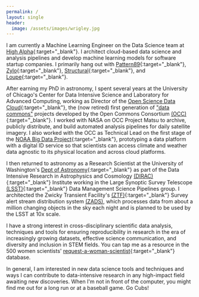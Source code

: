 ```yaml
---
permalink: /
layout: single
header:
  image: /assets/images/wrigley.jpg
---
```


I am currently a Machine Learning Engineer on the Data Science team at [High Alpha](https://highalpha.com){:target="_blank"}.  I architect cloud-based data science and analysis pipelines and develop machine learning models for software startup companies.  I primarily hang out with [Pattern89](https://www.pattern89.com/){:target="_blank"}, [Zylo](https://zylo.com/){:target="_blank"}, [Structural](https://www.structural.com/){:target="_blank"}, and [Loupe](https://loupe.co/){:target="_blank"}.

After earning my PhD in astronomy, I spent several years at the University of Chicago's Center for Data Intensive Science and Laboratory for Advanced Computing, working as Director of the [Open Science Data Cloud](https://www.opensciencedatacloud.org){:target="_blank"}, the (now retired) first generation of ["data commons"](/new-paper-data-commons/) projects developed by the Open Commons Consortium [(OCC)](http://occ-data.org){:target="_blank"}. I worked with NASA on OCC Project Matsu to archive, publicly distribute, and build automated analysis pipelines for daily satellite imagery. I also worked with the OCC as Technical Lead on the first stage of the [NOAA Big Data Project](https://www.noaa.gov/big-data-project){:target="_blank"}, prototyping a data platform with a digital ID service so that scientists can access climate and weather data agnostic to its physical location and across cloud platforms.

I then returned to astronomy as a Research Scientist at the University of Washington's [Dept of Astronomy](http://depts.washington.edu/astron/){:target="_blank"} as part of the Data Intensive Research in Astrophysics and Cosmology [(DIRAC)](https://dirac.astro.washington.edu){:target="_blank"} Institute working in the Large Synoptic Survey Telescope [(LSST)](https://www.lsst.org/about/dm){:target="_blank"} Data Management Science Pipelines group. I architected the Zwicky Transient Facility's [(ZTF)](https://www.ztf.caltech.edu/){:target="_blank"} Survey alert stream distribution system [(ZADS)](/new-paper-zads/), which processes data from about a million changing objects in the sky each night and is planned to be used by the LSST at 10x scale.

I have a strong interest in cross-disciplinary scientific data analysis, techniques and tools for ensuring reproducibility in research in the era of increasingly growing datasets, effective science communication, and diversity and inclusion in STEM fields. You can tap me as a resource in the 500 women scientists' [request-a-woman-scientist](https://500womenscientists.org/request-a-scientist){:target="_blank"} database.

In general, I am interested in new data science tools and techniques and ways I can contribute to data-intensive research in any high-impact field awaiting new discoveries. When I'm not in front of the computer, you might find me out for a long run or at a baseball game.  Go Cubs!
